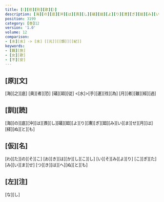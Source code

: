 ```yaml
---
title: [（][悲][別][歌][）]
description: [海][の][底][沖][は][畏][し][礒][廻][よ][り][漕][ぎ][廻][み][い][ま][せ][月][は][経][ぬ][と][も]
position: 3199
category: [巻]12
version: '1.0'
volume: 12
comparison:
- [水][水] -> [水] [[元]][[類]][[紀]]
keywords:
- [羈][旅]
- [女][歌]
- [不][安]
---
```


## [原][文]

[海][之][底] [奥][者][恐] [礒][廻][従] <[水]>[手][運][徃][為] [月][者][雖][經][過]

## [訓][読]

[海][の][底][沖][は][畏][し][礒][廻][よ][り][漕][ぎ][廻][み][い][ま][せ][月][は][経][ぬ][と][も]

## [仮][名]

[わ][た][の][そ][こ] [お][き][は][か][し][こ][し] [い][そ][み][よ][り] [こ][ぎ][た][み][い][ま][せ] [つ][き][は][へ][ぬ][と][も]

## [左][注]

[な][し]
